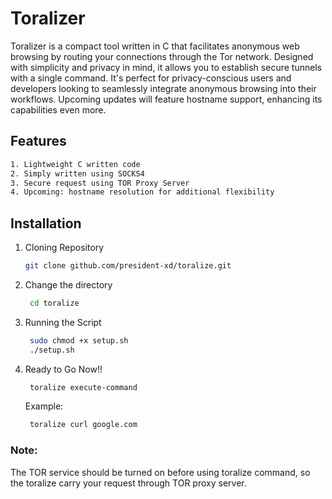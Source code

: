 # Toralizer
Toralizer is a compact tool written in C that facilitates anonymous web browsing by routing your connections through the Tor network. Designed with simplicity and privacy in mind, it allows you to establish secure tunnels with a single command. It's perfect for privacy-conscious users and developers looking to seamlessly integrate anonymous browsing into their workflows. Upcoming updates will feature hostname support, enhancing its capabilities even more.

## Features
```bash
1. Lightweight C written code
2. Simply written using SOCKS4
3. Secure request using TOR Proxy Server
4. Upcoming: hostname resolution for additional flexibility
```

## Installation
1. Cloning Repository
   ```bash
   git clone github.com/president-xd/toralize.git
   ```
2. Change the directory
   ```bash
    cd toralize
   ```
3. Running the Script
   ```bash
    sudo chmod +x setup.sh
    ./setup.sh
   ```
4. Ready to Go Now!!
   ```bash
    toralize execute-command
   ```
   Example:
   ```bash
    toralize curl google.com
   ```
### Note: 
The TOR service should be turned on before using toralize command, so the toralize carry your request through TOR proxy server.
